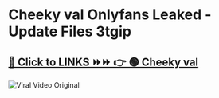 
 # Cheeky val Onlyfans Leaked - Update Files 3tgip

## <h2><a href="https://clipsfans.com/Cheeky_val&ref=git">🔗 Click to LINKS ⏩⏩ 👉 🟢 Cheeky val </a></h2>

<a href="https://clipsfans.com/Cheeky_val&ref=git" rel="nofollow" data-target="animated-image.originalLink"><img src="https://i.ibb.co.com/xMMVF88/686577567.gif" alt="Viral Video Original" style="max-width: 100%; display: inline-block;" data-target="animated-image.originalImage"></a>

